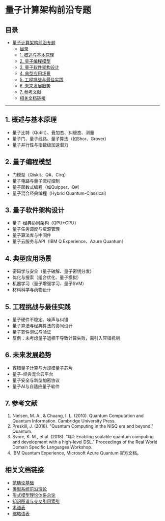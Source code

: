 # 量子计算架构前沿专题

## 目录

- [量子计算架构前沿专题](#量子计算架构前沿专题)
  - [目录](#目录)
  - [1. 概述与基本原理](#1-概述与基本原理)
  - [2. 量子编程模型](#2-量子编程模型)
  - [3. 量子软件架构设计](#3-量子软件架构设计)
  - [4. 典型应用场景](#4-典型应用场景)
  - [5. 工程挑战与最佳实践](#5-工程挑战与最佳实践)
  - [6. 未来发展趋势](#6-未来发展趋势)
  - [7. 参考文献](#7-参考文献)
  - [相关文档链接](#相关文档链接)

---

## 1. 概述与基本原理

- 量子比特（Qubit）、叠加态、纠缠态、测量
- 量子门、量子线路、量子算法（如Shor、Grover）
- 量子并行性与指数级加速潜力

## 2. 量子编程模型

- 门模型（Qiskit、Q#、Cirq）
- 量子电路与量子流程控制
- 量子函数式编程（如Quipper、Q#）
- 量子混合经典编程（Hybrid Quantum-Classical）

## 3. 量子软件架构设计

- 量子-经典协同架构（QPU+CPU）
- 量子任务调度与资源管理
- 量子算法库与中间件
- 量子云服务与API（IBM Q Experience、Azure Quantum）

## 4. 典型应用场景

- 密码学与安全（量子破解、量子密钥分发）
- 优化与搜索（组合优化、量子模拟）
- 机器学习（量子增强学习、量子SVM）
- 材料科学与药物设计

## 5. 工程挑战与最佳实践

- 量子硬件不稳定、噪声与纠错
- 量子算法与经典算法的协同设计
- 量子软件测试与验证
- 反例：未考虑量子退相干导致计算失败，需引入容错机制

## 6. 未来发展趋势

- 容错量子计算与大规模量子芯片
- 量子-经典混合云平台
- 量子安全与新型加密协议
- 量子AI与自适应量子软件

## 7. 参考文献

1. Nielsen, M. A., & Chuang, I. L. (2010). Quantum Computation and Quantum Information. Cambridge University Press.
2. Preskill, J. (2018). "Quantum Computing in the NISQ era and beyond." Quantum.
3. Svore, K. M., et al. (2018). "Q#: Enabling scalable quantum computing and development with a high-level DSL." Proceedings of the Real World Domain Specific Languages Workshop.
4. IBM Quantum Experience, Microsoft Azure Quantum 官方文档。

## 相关文档链接

- [范畴论基础](../02-数学理论体系/06-范畴论基础.md)
- [类型系统前沿理论](../05-编程语言理论体系/10-类型系统前沿理论.md)
- [形式模型理论体系总论](../06-形式模型理论体系/00-形式模型理论统一总论.md)
- [知识图谱与交叉引用索引](../09-索引与导航/知识图谱与交叉引用索引.md)
- [术语表](../09-索引与导航/术语表.md)
- [缩略语表](../09-索引与导航/缩略语表.md)
